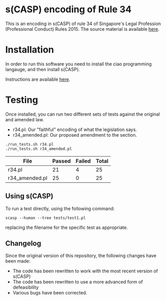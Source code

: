# s(CASP) encoding of Rule 34

This is an encoding in s(CASP) of rule 34 of Singapore's Legal Profession (Professional Conduct) Rules 2015.
The source material is available [here](https://sso.agc.gov.sg/SL/LPA1966-S706-2015#pr34-).

# Installation

In order to run this software you need to install the ciao programming langauge, and then install s(CASP).

Instructions are available [here](https://gitlab.software.imdea.org/ciao-lang/sCASP).

# Testing

Once installed, you can run two different sets of tests against the original and amended law.

* r34.pl: Our "faithful" encoding of what the legislation says.
* r34_amended.pl: Our  proposed amendment to the section.

```
./run_tests.sh r34.pl
./run_tests.sh r34_amended.pl
```

|File|Passed|Failed|Total|
|---|---|---|---|
| r34.pl |21|4|25|
|r34_amended.pl|25|0|25|

## Using s(CASP)

To run a test directly, using the following command:

`scasp --human --tree tests/test1.pl`

replacing the filename for the specific test as appropriate.

## Changelog

Since the original version of this repository, the following changes have been made:
* The code has been rewritten to work with the most recent version of s(CASP)
* The code has been rewritten to use a more advanced form of defeasibility
* Various bugs have been corrected.